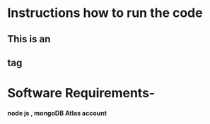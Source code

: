

# Instructions how to run the code
## This is an <h2> tag
# Software Requirements- 
#### node js , mongoDB Atlas account
   
